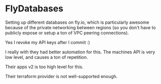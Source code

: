 # FlyDatabases

Setting up different databases on fly.io, which is particularly awesome because of the private networking between regions (so you don't have to publicly expose or setup a ton of VPC peering connections).

Yes I revoke my API keys after I commit :)

I really with they had better automation for this. The machines API is very low level, and causes a ton of repetition.

Their apps v2 is too high level for this.

Their terraform provider is not well-supported enough.